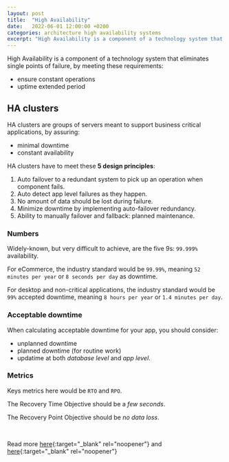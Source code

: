 ```yaml
---
layout: post
title:  "High Availability"
date:   2022-06-01 12:00:00 +0200
categories: architecture high availability systems
excerpt: "High Availability is a component of a technology system that eliminates single points of failure."
---
```


High Availability is a component of a technology system that eliminates single points of failure, by meeting these requirements:

- ensure constant operations
- uptime extended period

<h2>HA clusters</h2>

HA clusters are groups of servers meant to support business critical applications, by assuring:

- minimal downtime
- constant availability

HA clusters have to meet these **5 design principles**:

1. Auto failover to a redundant system to pick up an operation when component fails.
2. Auto detect app level failures as they happen.
3. No amount of data should be lost during failure.
4. Minimize downtime by implementing auto-failover redundancy.
5. Ability to manually failover and fallback: planned maintenance.

<h3>Numbers</h3>

Widely-known, but very difficult to achieve, are the five 9s: `99.999%` availability.

For eCommerce, the industry standard would be `99.99%`, meaning `52 minutes per year` or `8 seconds per day` as downtime.

For desktop and non-critical applications, the industry standard would be `99%` accepted downtime, meaning `8 hours per year` or `1.4 minutes per day`.

<h3>Acceptable downtime</h3>

When calculating acceptable downtime for your app, you should consider:

- unplanned downtime
- planned downtime (for routine work)
- updatime at both *database level* and *app level*.

<h3>Metrics</h3>

Keys metrics here would be `RTO` and `RPO`.

The Recovery Time Objective should be a *few seconds*.

The Recovery Point Objective should be *no data loss*.

<br />

Read more [here][ha-link]{:target="_blank" rel="noopener"} and [here][9s-link]{:target="_blank" rel="noopener"}

[ha-link]: https://us.sios.com/resource/high-availability/
[9s-link]: https://blog.quest.com/high-availability-architecture-considerations-and-techniques-to-achieve-five-9s/
